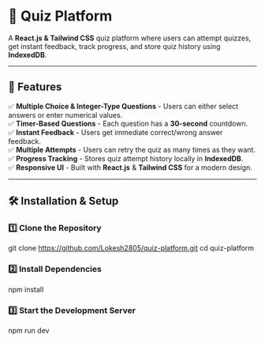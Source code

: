 # 🎯 Quiz Platform

A **React.js & Tailwind CSS** quiz platform where users can attempt quizzes, get instant feedback, track progress, and store quiz history using **IndexedDB**.  

---

## 🚀 Features

✅ **Multiple Choice & Integer-Type Questions** - Users can either select answers or enter numerical values.  
✅ **Timer-Based Questions** - Each question has a **30-second** countdown.  
✅ **Instant Feedback** - Users get immediate correct/wrong answer feedback.  
✅ **Multiple Attempts** - Users can retry the quiz as many times as they want.  
✅ **Progress Tracking** - Stores quiz attempt history locally in **IndexedDB**.  
✅ **Responsive UI** - Built with **React.js** & **Tailwind CSS** for a modern design.  

---

## 🛠️ Installation & Setup  

### **1️⃣ Clone the Repository**

git clone https://github.com/Lokesh2805/quiz-platform.git
cd quiz-platform

### **2️⃣ Install Dependencies**
npm install

### **3️⃣ Start the Development Server**
npm run dev

